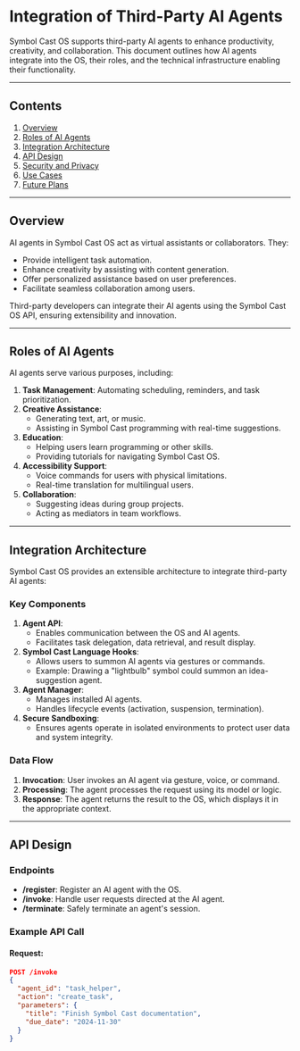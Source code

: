 # Integration of Third-Party AI Agents
<!-- Instructions and details on integrating third-party AI agents -->
Symbol Cast OS supports third-party AI agents to enhance productivity, creativity, and collaboration. This document outlines how AI agents integrate into the OS, their roles, and the technical infrastructure enabling their functionality.

---

## Contents

1. [Overview](#overview)
2. [Roles of AI Agents](#roles-of-ai-agents)
3. [Integration Architecture](#integration-architecture)
4. [API Design](#api-design)
5. [Security and Privacy](#security-and-privacy)
6. [Use Cases](#use-cases)
7. [Future Plans](#future-plans)

---

## Overview

AI agents in Symbol Cast OS act as virtual assistants or collaborators. They:
- Provide intelligent task automation.
- Enhance creativity by assisting with content generation.
- Offer personalized assistance based on user preferences.
- Facilitate seamless collaboration among users.

Third-party developers can integrate their AI agents using the Symbol Cast OS API, ensuring extensibility and innovation.

---

## Roles of AI Agents

AI agents serve various purposes, including:
1. **Task Management**: Automating scheduling, reminders, and task prioritization.
2. **Creative Assistance**:
   - Generating text, art, or music.
   - Assisting in Symbol Cast programming with real-time suggestions.
3. **Education**:
   - Helping users learn programming or other skills.
   - Providing tutorials for navigating Symbol Cast OS.
4. **Accessibility Support**:
   - Voice commands for users with physical limitations.
   - Real-time translation for multilingual users.
5. **Collaboration**:
   - Suggesting ideas during group projects.
   - Acting as mediators in team workflows.

---

## Integration Architecture

Symbol Cast OS provides an extensible architecture to integrate third-party AI agents:

### **Key Components**
1. **Agent API**:
   - Enables communication between the OS and AI agents.
   - Facilitates task delegation, data retrieval, and result display.
2. **Symbol Cast Language Hooks**:
   - Allows users to summon AI agents via gestures or commands.
   - Example: Drawing a "lightbulb" symbol could summon an idea-suggestion agent.
3. **Agent Manager**:
   - Manages installed AI agents.
   - Handles lifecycle events (activation, suspension, termination).
4. **Secure Sandboxing**:
   - Ensures agents operate in isolated environments to protect user data and system integrity.

### **Data Flow**
1. **Invocation**: User invokes an AI agent via gesture, voice, or command.
2. **Processing**: The agent processes the request using its model or logic.
3. **Response**: The agent returns the result to the OS, which displays it in the appropriate context.

---

## API Design

### **Endpoints**
- **/register**: Register an AI agent with the OS.
- **/invoke**: Handle user requests directed at the AI agent.
- **/terminate**: Safely terminate an agent's session.

### **Example API Call**
#### Request:
```json
POST /invoke
{
  "agent_id": "task_helper",
  "action": "create_task",
  "parameters": {
    "title": "Finish Symbol Cast documentation",
    "due_date": "2024-11-30"
  }
}
